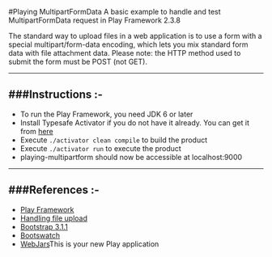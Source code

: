 #Playing MultipartFormData
A basic example to handle and test MultipartFormData request in Play Framework 2.3.8

The standard way to upload files in a web application is to use a form with a special multipart/form-data encoding, which lets you mix standard form data with file attachment data.
Please note: the HTTP method used to submit the form must be POST (not GET). 

-----------------------------------------------------------------------
###Instructions :-
-----------------------------------------------------------------------
* To run the Play Framework, you need JDK 6 or later
* Install Typesafe Activator if you do not have it already. You can get it from [here](http://www.playframework.com/download) 
* Execute `./activator clean compile` to build the product
* Execute `./activator run` to execute the product
* playing-multipartform should now be accessible at localhost:9000

-----------------------------------------------------------------------
###References :-
-----------------------------------------------------------------------
* [Play Framework](http://www.playframework.com/)
* [Handling file upload](https://playframework.com/documentation/2.3.x/ScalaFileUpload)
* [Bootstrap 3.1.1](http://getbootstrap.com/css/)
* [Bootswatch](http://bootswatch.com/darkly/)
* [WebJars](http://www.webjars.org/)This is your new Play application
